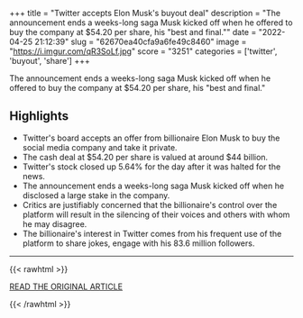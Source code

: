 +++
title = "Twitter accepts Elon Musk's buyout deal"
description = "The announcement ends a weeks-long saga Musk kicked off when he offered to buy the company at $54.20 per share, his \"best and final.\""
date = "2022-04-25 21:12:39"
slug = "62670ea40cfa9a6fe49c8460"
image = "https://i.imgur.com/qR3SoLf.jpg"
score = "3251"
categories = ['twitter', 'buyout', 'share']
+++

The announcement ends a weeks-long saga Musk kicked off when he offered to buy the company at $54.20 per share, his \"best and final.\"

## Highlights

- Twitter's board accepts an offer from billionaire Elon Musk to buy the social media company and take it private.
- The cash deal at $54.20 per share is valued at around $44 billion.
- Twitter's stock closed up 5.64% for the day after it was halted for the news.
- The announcement ends a weeks-long saga Musk kicked off when he disclosed a large stake in the company.
- Critics are justifiably concerned that the billionaire's control over the platform will result in the silencing of their voices and others with whom he may disagree.
- The billionaire's interest in Twitter comes from his frequent use of the platform to share jokes, engage with his 83.6 million followers.

---

{{< rawhtml >}}
  <p class="article-category">
    <a target="_blank" href="https://www.cnbc.com/2022/04/25/twitter-accepts-elon-musks-buyout-deal.html?__source=iosappshare%7Ccom.apple.UIKit.activity.Message">READ THE ORIGINAL ARTICLE</a>
  </p>
{{< /rawhtml >}}
